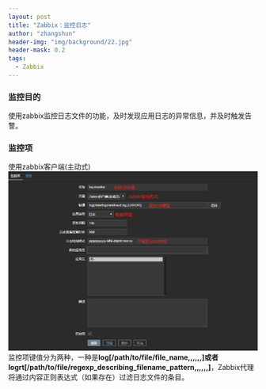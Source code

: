 ```yaml
---
layout: post
title: "Zabbix：监控日志"
author: "zhangshun"
header-img: "img/background/22.jpg"
header-mask: 0.2
tags:
  - Zabbix
---
```


### 监控目的
使用zabbix监控日志文件的功能，及时发现应用日志的异常信息，并及时触发告警。
### 监控项
使用zabbix客户端(主动式)
![](/img/in-post/2019-12-13-Zabbix监控日志/监控项.png)
监控项键值分为两种，一种是**log[/path/to/file/file_name,<regexp>,<encoding>,<maxlines>,<mode>,<output>,<maxdelay>]**或者**logrt[/path/to/file/regexp_describing_filename_pattern,<regexp>,<encoding>,<maxlines>,<mode>,<output>,<maxdelay>]**，Zabbix代理将通过内容正则表达式（如果存在）过滤日志文件的条目。